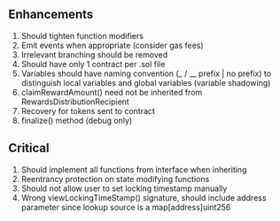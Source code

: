## Enhancements

1. Should tighten function modifiers
2. Emit events when appropriate (consider gas fees)
3. Irrelevant branching should be removed
4. Should have only 1 contract per .sol file
5. Variables should have naming convention (_ / __ prefix | no prefix) to distinguish local variables and global variables (variable shadowing)
6. claimRewardAmount() need not be inherited from RewardsDistributionRecipient
7. Recovery for tokens sent to contract
8. finalize() method (debug only)

## Critical

1. Should implement all functions from interface when inheriting
2. Reentrancy protection on state modifying functions
3. Should not allow user to set locking timestamp manually
4. Wrong viewLockingTimeStamp() signature, should include address parameter since lookup source is a map[address]uint256
